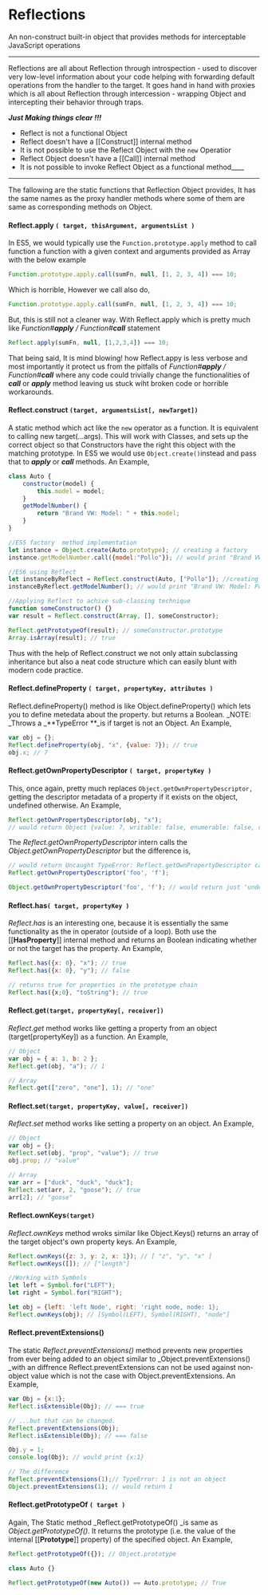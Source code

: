 # Reflections

An non-construct built-in object that provides methods for interceptable JavaScript operations

---

Reflections are all about Reflection through introspection - used to discover very low-level information about your code helping with forwarding default operations from the handler to the target. It goes hand in hand with proxies which is all about Reflection through intercession - wrapping Object and intercepting their behavior through traps.

_**Just Making things clear !!!**_

* Reflect is not a functional Object
* Reflect doesn't have a \[\[Construct\]\] internal method
* It is not possible to use the Reflect Object with the `new`  Operatior
* Reflect Object doesn't have a \[\[Call\]\] internal method
* It is not possible to invoke Reflect Object as a functional method_\_\_\_

---

The fallowing are the static functions that Reflection Object provides, It has the same names as the proxy handler methods where some of them are same as corresponding methods on Object.

#### Reflect.apply `( target, thisArgument, argumentsList )`

In ES5, we would typically use the `Function.prototype.apply` method to call function a function with a given context and arguments provided as Array with the below example

```js
Function.prototype.apply.call(sumFn, null, [1, 2, 3, 4]) === 10;
```

Which is horrible, However we call also do,

```js
Function.prototype.apply.call(sumFn, null, [1, 2, 3, 4]) === 10;
```

But, this is still not a cleaner way. With Reflect.apply which is pretty much like _Function\#**apply** / Function\#**call**_ statement

```js
Reflect.apply(sumFn, null, [1,2,3,4]) === 10;
```

That being said, It is mind blowing! how Reflect.appy is less verbose and most importantly it protect us from the pitfalls of _Function\#**apply** / Function\#**call**_ where any code could trivially change the functionalities of _**call**_ or _**apply**_ method leaving us stuck wiht broken code or horrible workarounds.

#### Reflect.construct `(target, argumentsList[, newTarget])`

A static method which act like the `new` operator as a function. It is equivalent to calling new target\(...args\). This will work with Classes, and sets up the correct object so that Constructors have the right this object with the matching prototype. In ES5 we would use `Object.create()`instead and pass that to _**apply**_ or _**call**_ methods. An Example,

```js
class Auto {
    constructor(model) {
        this.model = model;
    }
    getModelNumber() {
        return "Brand VW: Model: " + this.model;
    }    
}

//ES5 factory  method implementation
let instance = Object.create(Auto.prototype); // creating a factory 
instance.getModelNumber.call({model:"Pollo"}); // would print "Brand VW: Model: Pollo"

//ES6 using Reflect
let instanceByReflect = Reflect.construct(Auto, ["Pollo"]); //creating facory
instanceByReflect.getModelNumber(); // would print "Brand VW: Model: Pollo"

//Applying Reflect to achive sub-classing technique
function someConstructor() {}
var result = Reflect.construct(Array, [], someConstructor);

Reflect.getPrototypeOf(result); // someConstructor.prototype
Array.isArray(result); // true
```

Thus with the help of Reflect.construct we not only attain subclassing inheritance but also a neat code structure which can easily blunt with modern code practice.

#### Reflect.defineProperty `( target, propertyKey, attributes )`

Reflect.defineProperty\(\) method is like Object.defineProperty\(\) which lets you to define metedata about the property. but returns a Boolean.  _NOTE: \_Throws a _**TypeError **\_is if target is not an Object. An Example,

```js
var obj = {};
Reflect.defineProperty(obj, "x", {value: 7}); // true
obj.x; // 7
```

#### Reflect.getOwnPropertyDescriptor `( target, propertyKey )`

This, once again, pretty much replaces `Object.getOwnPropertyDescriptor,` getting the descriptor metadata of a property if it exists on the object, undefined otherwise. An Example,

```js
Reflect.getOwnPropertyDescriptor(obj, "x");
// would return Object {value: 7, writable: false, enumerable: false, configurable: false}
```

The _Reflect.getOwnPropertyDescriptor_ intern calls the _Object.getOwnPropertyDescriptor_ but the difference is,

```js
// would return Uncaught TypeError: Reflect.getOwnPropertyDescriptor called on non-object
Reflect.getOwnPropertyDescriptor('foo', 'f');

Object.getOwnPropertyDescriptor('foo', 'f'); // would return just 'undefined'
```

#### Reflect.has`( target, propertyKey )`

_Reflect.has_ is an interesting one, because it is essentially the same functionality as the in operator \(outside of a loop\). Both use the \[\[**HasProperty**\]\] internal method and returns an Boolean indicating whether or not the target has the property. An Example,

```js
Reflect.has({x: 0}, "x"); // true
Reflect.has({x: 0}, "y"); // false

// returns true for properties in the prototype chain 
Reflect.has({x;0}, "toString"); // true
```

#### Reflect.get`(target, propertyKey[, receiver])`

_Reflect.get_ method works like getting a property from an object \(target\[propertyKey\]\) as a function. An Example,

```js
// Object
var obj = { a: 1, b: 2 };
Reflect.get(obj, "a"); // 1

// Array
Reflect.get(["zero", "one"], 1); // "one"
```

#### Reflect.set`(target, propertyKey, value[, receiver])`

_Reflect.set_ method works like setting a property on an object. An Example,

```js
// Object
var obj = {};
Reflect.set(obj, "prop", "value"); // true
obj.prop; // "value"

// Array
var arr = ["duck", "duck", "duck"];
Reflect.set(arr, 2, "goose"); // true
arr[2]; // "goose"
```

#### Reflect.ownKeys`(target)`

_Reflect.ownKeys_ method wroks similar like Object.Keys\(\) returns an array of the target object's own property keys. An Example,

```js
Reflect.ownKeys({z: 3, y: 2, x: 1}); // [ "z", "y", "x" ]
Reflect.ownKeys([]); // ["length"]

//Working with Symbols 
let left = Symbol.for("LEFT");
let right = Symbol.for("RIGHT");

let obj = {left: 'left Node', right: 'right node, node: 1};
Reflect.ownKeys(obj); // [Symbol(LEFT), Symbol(RIGHT), "node"]
```

#### Reflect.preventExtensions\(\)

The static _Reflect.preventExtensions\(\)_ method prevents new properties from ever being added to an object similar to \_Object.preventExtensions\(\) \_with an diffrence Reflect.preventExtensions can not be used against non-object value which is not the case with Object.preventExtensions. An Example,

```js
var Obj = {x:1};
Reflect.isExtensible(Obj); // === true

// ...but that can be changed.
Reflect.preventExtensions(Obj);
Reflect.isExtensible(Obj); // === false

Obj.y = 1;
console.log(Obj); // would print {x:1}

// The difference
Reflect.preventExtensions(1);// TypeError: 1 is not an object
Object.preventExtensions(1); // would return 1
```



#### Reflect.getPrototypeOf `( target )`

Again, The Static method _Reflect.getPrototypeOf\(\) _is same as _Object.getPrototypeOf\(\)_. It returns the prototype \(i.e. the value of the internal \[\[**Prototype**\]\] property\) of the specified object. An Example, 

```js
Reflect.getPrototypeOf({}); // Object.prototype

class Auto {}

Reflect.getPrototypeOf(new Auto()) == Auto.prototype; // True
```



